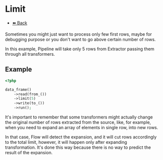 # Limit

- [⬅️️ Back](/documentation/components/core/core.md)

Sometimes you might just want to process only few first rows, maybe for debugging purpose or you don't want to go above certain number of rows.

In this example, Pipeline will take only 5 rows from Extractor passing them through all transformers.

## Example 

```php
<?php 

data_frame()
    ->read(from_())
    ->limit(5)
    ->write(to_())
    ->run();
```

It's important to remember that some transformers might actually change the original number of rows extracted
from the source, like, for example, when you need to expand an array of elements in single row, into new rows.

In that case, Flow will detect the expansion, and it will cut rows accordingly to the total limit, however,
it will happen only after expanding transformation. It's done this way because there is no way to predict
the result of the expansion.